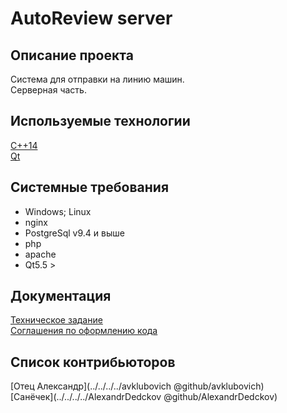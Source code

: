 # AutoReview server

## Описание проекта
Система для отправки на линию машин.  
Серверная часть.

## Используемые технологии
[C++14](https://ru.wikipedia.org/wiki/C%2B%2B14)  
[Qt](https://ru.wikipedia.org/wiki/Qt)

## Системные требования
* Windows; Linux
* nginx
* PostgreSql v9.4 и выше
* php
* apache
* Qt5.5 >

## Документация
[Техническое задание](https://drive.google.com/drive/folders/0B-k9g1uUW39MazRrUzMyLUxFOUk)  
[Соглашения по оформлению кода](https://drive.google.com/open?id=0B48GpktEZIksWjNjTmdWcW53Rnc)

## Список контрибьюторов
[Отец Александр](../../../../avklubovich @github/avklubovich)  
[Санёчек](../../../../AlexandrDedckov @github/AlexandrDedckov)
